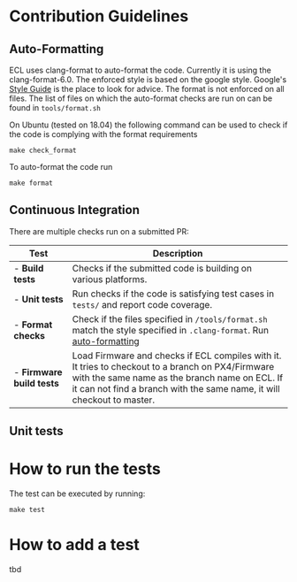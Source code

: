 # Contribution Guidelines

## Auto-Formatting
ECL uses clang-format to auto-format the code. Currently it is using the clang-format-6.0.
The enforced style is based on the google style. Google's [Style Guide](https://google.github.io/styleguide/cppguide.html) is the place to look for advice.
The format is not enforced on all files. The list of files on which the auto-format checks are run on can be found in `tools/format.sh`

On Ubuntu (tested on 18.04) the following command can be used to check if the code is complying with the format requirements
```
make check_format
```
To auto-format the code run
```
make format
```

## Continuous Integration
There are multiple checks run on a submitted PR:

| Test  | Description |
| ------------- | ------------- |
| - **Build tests**         | Checks if the submitted code is building on various platforms. |
| - **Unit tests**          | Run checks if the code is satisfying test cases in `tests/` and report code coverage. |
| - **Format checks**       | Check if the files specified in `/tools/format.sh` match the style specified in `.clang-format`. Run [auto-formatting](#Auto-Formatting) |
| - **Firmware build tests**| Load Firmware and checks if ECL compiles with it. It tries to checkout to a branch on PX4/Firmware with the same name as the branch name on ECL. If it can not find a branch with the same name, it will checkout to master. |

## Unit tests
# How to run the tests
The test can be executed by running:
```
make test
```

# How to add a test
tbd



